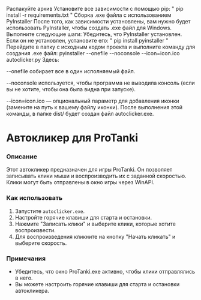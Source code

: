 Распакуйте архив
Установите все зависимости с помощью pip:
" pip install -r requirements.txt "
Сборка .exe файла с использованием PyInstaller
После того, как зависимости установлены, вам нужно будет использовать PyInstaller, чтобы создать .exe файл для Windows. Выполните следующие шаги:
Убедитесь, что PyInstaller установлен. Если он не установлен, установите его:
" pip install pyinstaller "
Перейдите в папку с исходным кодом проекта и выполните команду для создания .exe файл:
pyinstaller --onefile --noconsole --icon=icon.ico autoclicker.py
Здесь:

--onefile собирает все в один исполняемый файл.

--noconsole используется, чтобы программа не выводила консоль (если вы не хотите, чтобы она была видна при запуске).

--icon=icon.ico — опциональный параметр для добавления иконки (замените на путь к вашему файлу иконки).
После выполнения этой команды, в папке dist/ будет создан файл autoclicker.exe.


# Автокликер для ProTanki

### Описание

Этот автокликер предназначен для игры ProTanki. Он позволяет записывать клики мыши и воспроизводить их с заданной скоростью. Клики могут быть отправлены в окно игры через WinAPI.

### Как использовать

1. Запустите `autoclicker.exe`.
2. Настройте горячие клавиши для старта и остановки.
3. Нажмите "Записать клики" и выберите клики, которые хотите воспроизвести.
4. Для воспроизведения кликните на кнопку "Начать кликать" и выберите скорость.

### Примечания

- Убедитесь, что окно ProTanki.exe активно, чтобы клики отправлялись в него.
- Вы можете настроить горячие клавиши для старта и остановки автокликера.
